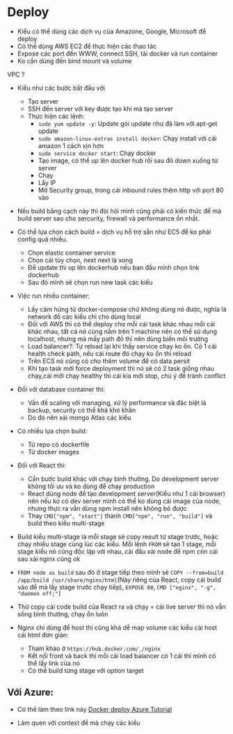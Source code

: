 # Deploy

- Kiểu có thể dùng các dịch vụ của Amazone, Google, Microsoft để deploy
- Có thể dùng AWS EC2 để thực hiện các thao tác
- Expose các port đến WWW, connect SSH, tải docker và run container
- Ko cần dùng đến bind mount và volume

VPC ?

- Kiểu như các bước bắt đầu với
  - Tạo server
  - SSH đến server với key được tạo khi mà tạo server
  - Thực hiện các lệnh:
    - `sudo yum update -y`: Update gói update như đã làm với apt-get update
    - `sudo amazon-linux-extras install docker`: Chạy install với cái amazon 1 cách xịn hơn
    - `sudo service docker start`: Chạy docker
    - Tạo image, có thể up lên docker hub rồi sau đó down xuống từ server
    - Chạy
    - Lấy IP
    - Mở Security group, trong cái inbound rules thêm http với port 80 vào
- Nếu build bằng cạch này thì đòi hỏi mình cũng phải có kiến thức để mà build server sao cho sercurity, firewall và performance ổn nhất.
- Có thể lựa chọn cách build = dịch vụ hỗ trợ sẵn như EC5 để ko phải config quá nhiều.
  - Chọn elastic container service
  - Chọn cái tùy chọn, next next là xong
  - Để update thì up lên dockerhub nếu ban đầu mình chọn link dockerhub
  - Sau đó mình sẽ chọn run new task các kiểu
- Việc run nhiều container:

  - Lấy cảm hứng từ docker-compose chứ không dùng nó được, nghĩa là network đồ các kiểu chỉ cho dùng local
  - Đối với AWS thì có thể deploy cho mỗi cái task khác nhau mỗi cái khác nhau, tất cả nó cùng nằm trên 1 machine nên có thể sử dụng localhost, nhưng mà mấy path đồ thì nên dùng biến môi trường
  - Load balancer?: Tự reload lại khi thấy service chạy ko ổn. Có 1 cái health check path, nếu cái route đó chạy ko ổn thì reload
  - Trên ECS nó cũng có cho thêm volume để có data persit
  - Khi tạo task mới force deployment thì nó sẽ có 2 task giống nhau chạy,cái mới chạy healthy thì cái kia mới stop, chú ý để tránh conflict

- Đối với database container thì:

  - Vấn đề scaling với managing, xử lý performance và đặc biệt là backup, security có thể khá khó khăn
  - Do đó nên xài mongo Atlas các kiểu

- Có nhiều lựa chọn build:

  - Từ repo có dockerfile
  - Từ docker images

- Đối với React thì:

  - Cần bước build khác với chạy bình thường. Do development server không tối ưu và ko dùng để chạy production
  - React dùng node để tạo development server(Kiểu như 1 cái browser) nên nếu ko có dev server mình có thể ko dùng cái image của node, nhưng thực ra vẫn dùng npm install nên không bỏ được
  - Thay `CMD["npm", "start"]` thành `CMD["npm", "run", "build"]` và build theo kiểu multi-stage

- Build kiểu multi-stage là mỗi stage sẽ copy result từ stage trước, hoặc chạy nhiều stage cùng lúc các kiểu. Mỗi lệnh `FROM` sẽ tạo 1 stage, mỗi stage kiểu nó cũng độc lập với nhau, cái đầu xài node để npm còn cái sau xài nginx cũng ok
- `FROM node as build` sau đó ở stage tiếp theo mình sẽ `COPY --from=build /app/build /usr/share/nginx/html`(Này riêng của React, copy cái build vào để mà lấy stage trước chạy tiếp), `EXPOSE 80`, `CMD ["nginx", "-g", "daemon off;"]`
- Thử copy cái code build của React ra và chạy = cái live server thì nó vẫn sống bình thường, chạy ổn luôn
- Nginx chỉ dùng để host thì cũng khá dễ map volume các kiểu cái host cái html đơn giản:
  - Tham khảo ở `https://hub.docker.com/_/nginx`
  - Kết nối front và back thì mỗi cái load balancer có 1 cái thì mình có thể lấy link của nó
  - Có thể build từng stage với option target

## Với Azure:

- Có thể làm theo link này [Docker deploy Azure Tutorial](https://docs.docker.com/cloud/aci-integration/)

- Làm quen với context để mà chạy các kiểu
